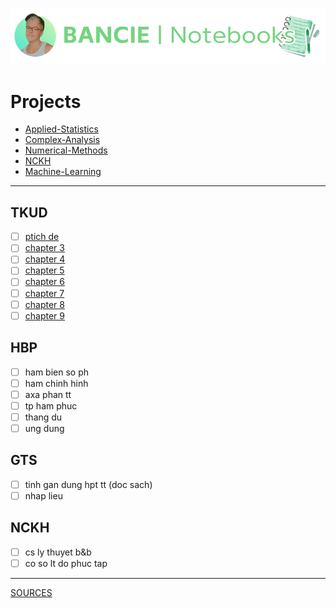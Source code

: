 <a href="https://web.facebook.com/ngchibangg?__cft__[0]=AZUZx_Pe8u4-tiSh77gJQ1HR1YJ7SNb7CqCvr0Hkf8oO69J2fwebFyWGl9r68Kg3WmgWsUa-RCwdT2HzRTdCC8WW45Gtx_wO4AjBJKgfcLuIG94XDOYjlqq7SbS4q4D-KTjM8_CR_GQ5ZkeG7cliEFmlX6VyeDFxH5Jo8ubWPIg60g&__tn__=-]C%2CP-R" target="_blank">
  <picture>
    <source media="(prefers-color-scheme: dark)" srcset="https://github.com/Bancie/notebook.maths/blob/900df04cbf2cc92e53be20c0243b25c1a3060722/Ba%CC%89n%20sao%20cu%CC%89a%20BANCIE.png" style="max-width: 100%; width: 400px; margin-bottom: 20px">
    <p align="center"> 
    <img alt="Bancie logo" src="https://github.com/Bancie/notebook.maths/blob/900df04cbf2cc92e53be20c0243b25c1a3060722/Ba%CC%89n%20sao%20cu%CC%89a%20BANCIE.png" width="600px">
    </p>
  </picture>
</a>
<h3></h3>

# Projects
- [Applied-Statistics](https://github.com/Bancie/notebook.maths/blob/728a4dc1e4d9e1268feeb73ffa30b6d1e1b8d264/Applied-Statistics/as.ipynb)
- [Complex-Analysis](https://github.com/Bancie/notebook.maths/blob/ff6cb369abe97f88106a6275f431adcb8ce97ff0/Complex-Analysis/ca.ipynb)
- [Numerical-Methods](https://github.com/Bancie/notebook.maths/blob/521457de064188aef4d590b2244e49f97d4017d2/Numerical-Methods/nm.ipynb)
- [NCKH](https://github.com/Bancie/notebook.maths/blob/cd8085804ea51d65b8adda5e6a5a70d3fe93ec58/NCKH/nckh.ipynb)
- [Machine-Learning](https://github.com/Bancie/notebook.maths/blob/1923473faf4a4ffa321eb46f10c88cf6969eb5c9/Machine-Learning/ml.ipynb)
---
## TKUD
- [ ] [ptich de](https://github.com/Bancie/notebook.maths/blob/2eddeb71c5562585a52fdeef1ff7b71df4163ebd/Applied-Statistics/as.ipynb)
- [ ] [chapter 3](https://github.com/Bancie/notebook.maths/blob/2eddeb71c5562585a52fdeef1ff7b71df4163ebd/Applied-Statistics/as.ipynb)
- [ ] [chapter 4](https://github.com/Bancie/notebook.maths/blob/2eddeb71c5562585a52fdeef1ff7b71df4163ebd/Applied-Statistics/as.ipynb)
- [ ] [chapter 5](https://github.com/Bancie/notebook.maths/blob/2eddeb71c5562585a52fdeef1ff7b71df4163ebd/Applied-Statistics/as.ipynb)
- [ ] [chapter 6](https://github.com/Bancie/notebook.maths/blob/2eddeb71c5562585a52fdeef1ff7b71df4163ebd/Applied-Statistics/as.ipynb)
- [ ] [chapter 7](https://github.com/Bancie/notebook.maths/blob/2eddeb71c5562585a52fdeef1ff7b71df4163ebd/Applied-Statistics/as.ipynb)
- [ ] [chapter 8](https://github.com/Bancie/notebook.maths/blob/2eddeb71c5562585a52fdeef1ff7b71df4163ebd/Applied-Statistics/as.ipynb)
- [ ] [chapter 9](https://github.com/Bancie/notebook.maths/blob/2eddeb71c5562585a52fdeef1ff7b71df4163ebd/Applied-Statistics/as.ipynb)
## HBP
- [ ] ham bien so ph
- [ ] ham chinh hinh
- [ ] axa phan tt
- [ ] tp ham phuc
- [ ] thang du
- [ ] ung dung
## GTS
- [ ] tinh gan dung hpt tt (doc sach)
- [ ] nhap lieu
## NCKH
- [ ] cs ly thuyet b&b
- [ ] co so lt do phuc tap
---
[SOURCES](https://drive.google.com/drive/u/1/folders/1HARdf9ZS6k-OPniwOIoeQKNms1sTe28c)
